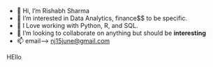 - 👋 Hi, I’m Rishabh Sharma
- 👀 I’m interested in Data Analytics, finance$$ to be specific.
- 🌱 I Love working with Python, R, and SQL.
- 💞️ I’m looking to collaborate on anything but should be **interesting**
- 📫 email--> nj15june@gmail.com


HEllo


